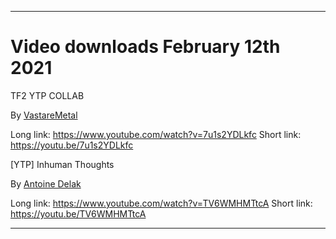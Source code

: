 
***

# Video downloads February 12th 2021

TF2 YTP COLLAB

By [VastareMetal](https://www.youtube.com/channel/UCTVLGHvMBo3ADdKkqTfkm3Q)

Long link: https://www.youtube.com/watch?v=7u1s2YDLkfc
Short link: https://youtu.be/7u1s2YDLkfc

[YTP] Inhuman Thoughts

By [Antoine Delak](https://www.youtube.com/channel/UCrjImfv2PReA1VhEfNaDOYw)

Long link: https://www.youtube.com/watch?v=TV6WMHMTtcA
Short link: https://youtu.be/TV6WMHMTtcA

***

